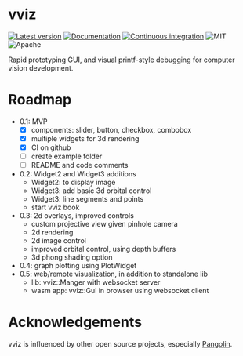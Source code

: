# vviz
[![Latest version](https://img.shields.io/crates/v/vviz.svg)](https://crates.io/crates/vviz)
[![Documentation](https://docs.rs/vviz/badge.svg)](https://docs.rs/vviz)
[![Continuous integration](https://github.com/strasdat/vviz/actions/workflows/ci.yml/badge.svg)](https://github.com/strasdat/vviz/actions/workflows/ci.yml)
![MIT](https://img.shields.io/badge/license-MIT-blue.svg)
![Apache](https://img.shields.io/badge/license-Apache-blue.svg)

Rapid prototyping GUI, and visual printf-style debugging for computer vision development.

# Roadmap

 - 0.1: MVP
   - [x] components: slider, button, checkbox, combobox
   - [x] multiple widgets for 3d rendering
   - [x] CI on github
   - [ ] create example folder
   - [ ] README and code comments
 - 0.2: Widget2 and Widget3 additions
   * Widget2: to display image
   * Widget3: add basic 3d orbital control
   * Widget3: line segments and points
   * start vviz book
 - 0.3: 2d overlays, improved controls
   * custom projective view given pinhole camera
   * 2d rendering
   * 2d image control
   * improved orbital control, using depth buffers
   * 3d phong shading option
 - 0.4: graph plotting using PlotWidget
 - 0.5: web/remote visualization, in addition to standalone lib
   * lib: vviz::Manger with websocket server
   * wasm app: vviz::Gui in browser using websocket client

# Acknowledgements

vviz is influenced by other open source projects, especially [Pangolin](https://github.com/stevenlovegrove/pangolin).
